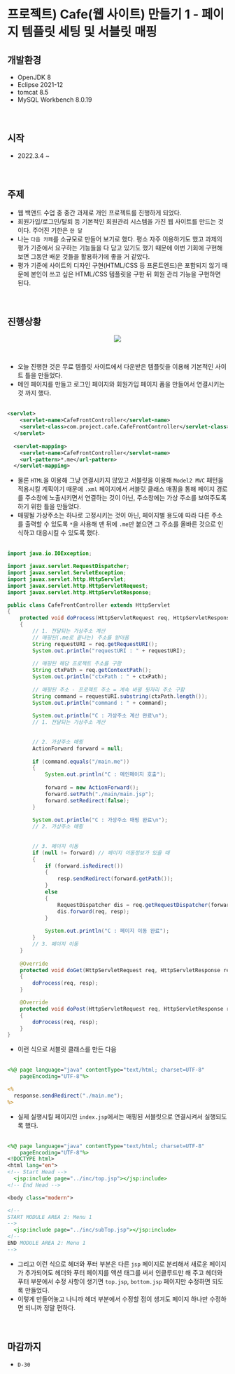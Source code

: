 # 프로젝트) Cafe(웹 사이트) 만들기 1 - 페이지 템플릿 세팅 및 서블릿 매핑

## 개발환경
* OpenJDK 8
* Eclipse 2021-12
* tomcat 8.5
* MySQL Workbench 8.0.19<br><br><br>

## 시작
* 2022.3.4 ~ <br><br><br>

## 주제
* 웹 백앤드 수업 중 중간 과제로 개인 프로젝트를 진행하게 되었다.
* 회원가입/로그인/탈퇴 등 기본적인 회원관리 시스템을 가진 웹 사이트를 만드는 것이다. 주어진 기한은 `한 달`
* 나는 `다음 카페`를 소규모로 만들어 보기로 했다. 평소 자주 이용하기도 했고 과제의 평가 기준에서 요구하는 기능들을 다 담고 있기도 했기 때문에 이번 기회에 구현해 보면 그동안 배운 것들을 활용하기에 좋을 거 같았다.
* 평가 기준에 사이트의 디자인 구현(HTML/CSS 등 프론트엔드)은 포함되지 않기 때문에 본인이 쓰고 싶은 HTML/CSS 템플릿을 구한 뒤 회원 관리 기능을 구현하면 된다.<br><br><br>

## 진행상황
<p align="center"><img src="https://miro7923.github.io/assets/images/cafeProj01.png"></p><br>

* 오늘 진행한 것은 무료 템플릿 사이트에서 다운받은 템플릿을 이용해 기본적인 사이트 틀을 만들었다.
* 메인 페이지를 만들고 로그인 페이지와 회원가입 페이지 폼을 만들어서 연결시키는 것 까지 했다.<br><br>

```xml
<servlet>
    <servlet-name>CafeFrontController</servlet-name>
    <servlet-class>com.project.cafe.CafeFrontController</servlet-class>
  </servlet>
  
  <servlet-mapping>
    <servlet-name>CafeFrontController</servlet-name>
    <url-pattern>*.me</url-pattern>
  </servlet-mapping>
```

* 물론 `HTML`을 이용해 그냥 연결시키지 않았고 서블릿을 이용해 `Model2 MVC` 패턴을 적용시킬 계획이기 때문에 `.xml` 페이지에서 서블릿 클래스 매핑을 통해 페이지 경로를 주소창에 노출시키면서 연결하는 것이 아닌, 주소창에는 가상 주소를 보여주도록 하기 위한 틀을 만들었다.
* 매핑될 가상주소는 하나로 고정시키는 것이 아닌, 페이지별 용도에 따라 다른 주소를 출력할 수 있도록 `*`을 사용해 맨 뒤에 `.me`만 붙으면 그 주소를 올바른 것으로 인식하고 대응시킬 수 있도록 했다.<br><br>

```java
import java.io.IOException;

import javax.servlet.RequestDispatcher;
import javax.servlet.ServletException;
import javax.servlet.http.HttpServlet;
import javax.servlet.http.HttpServletRequest;
import javax.servlet.http.HttpServletResponse;

public class CafeFrontController extends HttpServlet
{
	protected void doProcess(HttpServletRequest req, HttpServletResponse resp) throws ServletException, IOException 
	{
		// 1. 전달되는 가상주소 계산
		// 매핑된(.me로 끝나는) 주소를 받아옴
		String requestURI = req.getRequestURI();
		System.out.println("requestURI : " + requestURI);
		
		// 매핑된 해당 프로젝트 주소를 구함
		String ctxPath = req.getContextPath();
		System.out.println("ctxPath : " + ctxPath);
		
		// 매핑된 주소 - 프로젝트 주소 = 계속 바뀔 뒷자리 주소 구함
		String command = requestURI.substring(ctxPath.length());
		System.out.println("command : " + command);
		
		System.out.println("C : 가상주소 계산 완료\n");
		// 1. 전달되는 가상주소 계산
		
		
		// 2. 가상주소 매핑
		ActionForward forward = null;
		
		if (command.equals("/main.me"))
		{
			System.out.println("C : 메인페이지 호출");
			
			forward = new ActionForward();
			forward.setPath("./main/main.jsp");
			forward.setRedirect(false);
		}
		
		System.out.println("C : 가상주소 매핑 완료\n");
		// 2. 가상주소 매핑
		
		
		// 3. 페이지 이동
		if (null != forward) // 페이지 이동정보가 있을 때
		{
			if (forward.isRedirect())
			{
				resp.sendRedirect(forward.getPath());
			}
			else 
			{
				RequestDispatcher dis = req.getRequestDispatcher(forward.getPath());
				dis.forward(req, resp);
			}
			
			System.out.println("C : 페이지 이동 완료");
		}
		// 3. 페이지 이동
	}
	
	@Override
	protected void doGet(HttpServletRequest req, HttpServletResponse resp) throws ServletException, IOException 
	{
		doProcess(req, resp);
	}

	@Override
	protected void doPost(HttpServletRequest req, HttpServletResponse resp) throws ServletException, IOException 
	{
		doProcess(req, resp);
	}
}
```

* 이런 식으로 서블릿 클래스를 만든 다음<br><br>

```jsp
<%@ page language="java" contentType="text/html; charset=UTF-8"
    pageEncoding="UTF-8"%>

<%
  response.sendRedirect("./main.me");
%>
```

* 실제 실행시킬 페이지인 `index.jsp`에서는 매핑된 서블릿으로 연결시켜서 실행되도록 했다.<br><br>

```jsp
<%@ page language="java" contentType="text/html; charset=UTF-8"
    pageEncoding="UTF-8"%>
<!DOCTYPE html>
<html lang="en">
<!-- Start Head -->
  <jsp:include page="../inc/top.jsp"></jsp:include>
<!-- End Head -->

<body class="modern">

<!--
START MODULE AREA 2: Menu 1
-->
  <jsp:include page="../inc/subTop.jsp"></jsp:include>
<!--
END MODULE AREA 2: Menu 1
-->
```

* 그리고 이런 식으로 헤더와 푸터 부분은 다른 `jsp` 페이지로 분리해서 새로운 페이지가 추가되어도 헤더와 푸터 페이지를 액션 태그를 써서 인클루드만 해 주고 헤더와 푸터 부분에서 수정 사항이 생기면 `top.jsp`, `bottom.jsp` 페이지만 수정하면 되도록 만들었다.
* 이렇게 만들어놓고 나니까 헤더 부분에서 수정할 점이 생겨도 페이지 하나만 수정하면 되니까 정말 편하다.<br><br><br>

## 마감까지 
* `D-30`
